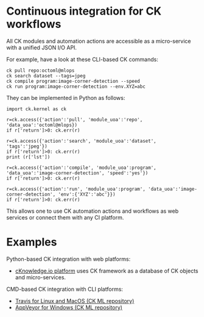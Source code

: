 # Continuous integration for CK workflows

All CK modules and automation actions are accessible as a micro-service with a unified JSON I/O API.

For example, have a look at these CLI-based CK commands:
```
ck pull repo:octoml@mlops
ck search dataset --tags=jpeg
ck compile program:image-corner-detection --speed
ck run program:image-corner-detection --env.XYZ=abc
```

They can be implemented in Python as follows:

```
import ck.kernel as ck

r=ck.access({'action':'pull', 'module_uoa':'repo', 'data_uoa':'octoml@mlops})
if r['return']>0: ck.err(r)

r=ck.access({'action':'search', 'module_uoa':'dataset', 'tags':'jpeg'})
if r['return']>0: ck.err(r)
print (r['lst'])

r=ck.access({'action':'compile', 'module_uoa':program', 'data_uoa':'image-corner-detection', 'speed':'yes'})
if r['return']>0: ck.err(r)

r=ck.access({'action':'run', 'module_uoa':program', 'data_uoa':'image-corner-detection', 'env':{'XYZ':'abc'}})
if r['return']>0: ck.err(r)

```

This allows one to use CK automation actions and workflows as web services or connect them with any CI platform.

# Examples

Python-based CK integration with web platforms:
* [cKnowledge.io platform](https://cKnowledge.io) uses CK framework as a database of CK objects and micro-services.

CMD-based CK integration with CLI platforms:

* [Travis for Linux and MacOS (CK ML repository)](https://github.com/ctuning/ck-ml/blob/main/.travis.yml)
* [AppVeyor for Windows (CK ML repository)](https://github.com/ctuning/ck-ml/blob/main/appveyor.yml)
